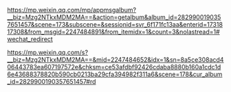 https://mp.weixin.qq.com/mp/appmsgalbum?__biz=Mzg2NTkxMDM2MA==&action=getalbum&album_id=2829900190357651457&scene=173&subscene=&sessionid=svr_6f171fc13aa&enterid=1731817308&from_msgid=2247484891&from_itemidx=1&count=3&nolastread=1#wechat_redirect

https://mp.weixin.qq.com/s?__biz=Mzg2NTkxMDM2MA==&mid=2247484652&idx=1&sn=8a5ce308acd406443783ea607197572e&chksm=ce53afdbf92426cdaba8880b160a1cdc1d6e43688378820b590cb0213ba29cfa394982f311a6&scene=178&cur_album_id=2829900190357651457#rd
